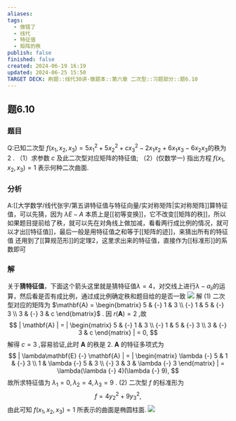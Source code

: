 ```yaml
---
aliases: 
tags:
  - 做错了
  - 线代
  - 特征值
  - 矩阵的秩
publish: false
finished: false
created: 2024-06-19 16:19
updated: 2024-06-25 15:50
TARGET DECK: 刷题::线代30讲-做题本::第六章 二次型::习题部分::题6.10
---
```

## 题6.10
### 题目
Q:已知二次型 $f( {{x}_{1},{x}_{2},{x}_{3}})  = 5{x}_{1}^{2} + 5{x}_{2}^{2} + c{x}_{3}^{2} - 2{x}_{1}{x}_{2} + 6{x}_{1}{x}_{3} - 6{x}_{2}{x}_{3}$的秩为 2 .
（1）求参数 $c$ 及此二次型对应矩阵的特征值;
（2）(仅数学一) 指出方程 $f( {{x}_{1},{x}_{2},{x}_{3}})  = 1$ 表示何种二次曲面.
### 分析
A:[[大学数学/线代张宇/第五讲特征值与特征向量/实对称矩阵|实对称矩阵]]算特征值，可以先猜，因为 $\lambda E-A$ 本质上是[[初等变换]]，它不改变[[矩阵的秩]]，所以如果题目提前给了秩，就可以先在对角线上做加减，看看两行成比例的情况，就可以才出[[特征值]]，最后一般是用特征值之和等于[[矩阵的迹]]，来猜出所有的特征值
还用到了[[算规范形]]的定理2，这里求出来的特征值，直接作为[[标准形]]的系数即可
### 解
关于**猜特征值**，下面这个箭头这里就是猜特征值$\lambda=4$，对交线上进行$\lambda-a_{ii}$的运算，然后看是否有成比例，通过成比例确定秩和题目给的是否一致
![](https://img.hwenyi.live/202406241828035.webp)
解 (1) 二次型对应的矩阵为 $\mathbf{A} = \begin{bmatrix} 5 & {-} 1 & 3 \\  {-} 1 & 5 & {-} 3 \\ 3 & {-} 3 & c \end{bmatrix}$ . 因 $r( \mathbf{A} ) = 2$ ,故
$$
| \mathbf{A} | = | \begin{matrix} 5 & {-} 1 & 3 \\  {-} 1 & 5 & {-} 3 \\ 3 & {-} 3 & c \end{matrix} | = 0,
$$
解得 $c = 3$ ,容易验证,此时 $\mathbf{A}$ 的秩是 2. $\mathbf{A}$ 的特征多项式为
$$
| \lambda\mathbf{E} {-} \mathbf{A} | = | \begin{matrix} \lambda {-} 5 & 1 & {-} 3 \\ 1 & \lambda {-} 5 & 3 \\  {-} 3 & 3 & \lambda {-} 3 \end{matrix} | = \lambda(\lambda {-} 4)(\lambda {-} 9),
$$
故所求特征值为 ${\lambda}_{1} = 0,{\lambda}_{2} = 4,{\lambda}_{3} = 9$ .
(2) 二次型 $f$ 的标准形为
$$
f = 4y_{2}^{2} + 9y_{3}^{2},
$$
由此可知 $f( x_{1},x_{2},x_{3} ) = 1$ 所表示的曲面是椭圆柱面.
![](https://img.hwenyi.live/202409061728949.webp)

